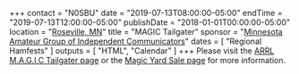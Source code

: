 +++
contact = "N0SBU"
date = "2019-07-13T08:00:00-05:00"
endTime =  "2019-07-13T12:00:00-05:00"
publishDate = "2018-01-01T00:00:00-05:00"
location = "[Roseville, MN](https://www.google.com/maps/place/Galilee+Lutheran+Church/@45.0009578,-93.1088589,17z/)"
title = "MAGIC Tailgater"
sponsor = "[Minnesota Amateur Group of Independent Communicators](http://www.magicrepeater.net/)"
dates = [ "Regional Hamfests" ]
outputs = [ "HTML", "Calendar" ]
+++
Please visit the [ARRL M.A.G.I.C Tailgater page](http://www.arrl.org/hamfests/m-a-g-i-c-tailgater)
or the
[Magic Yard Sale page](http://www.magicrepeater.net/fest.htm) 
for more information.

